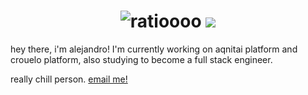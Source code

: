
<h1 align="center">
 <img src="https://raw.githubusercontent.com/vqlntne/vqlntne/main/hi.svg" alt="ratioooo" />
 <img src="https://skillicons.dev/icons?i=js,gcp,aws,nodejs,discord,cloudflare,bots,express,html,css,vscode,materialui,tailwind,firebase" />
 
</h1>
hey there, i'm alejandro! I'm currently working on aqnitai platform and crouelo platform, also studying to become a full stack engineer.

really chill person. [email me!](mailto:aljndaro@aqnitaiapp.xyz)
